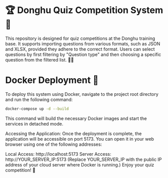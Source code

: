 # 🏆 Donghu Quiz Competition System 🧠
This repository is designed for quiz competitions at the Donghu training base. It supports importing questions from various formats, such as JSON and XLSX, provided they adhere to the correct format. Users can select questions by first filtering by "Question type" and then choosing a specific question from the filtered list. 📝✅

# Docker Deployment 🐳
To deploy this system using Docker, navigate to the project root directory and run the following command:

```bash
docker-compose up -d --build
```

This command will build the necessary Docker images and start the services in detached mode.

Accessing the Application:
Once the deployment is complete, the application will be accessible on port 5173.
You can open it in your web browser using one of the following addresses:

Local Access: http://localhost:5173
Server Access: http://YOUR_SERVER_IP:5173 (Replace YOUR_SERVER_IP with the public IP address of your cloud server where Docker is running.)
Enjoy your quiz competition! 🎉
